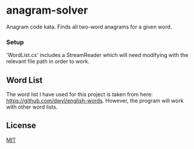 # anagram-solver
Anagram code kata. Finds all two-word anagrams for a given word. 

### Setup

'WordList.cs' includes a StreamReader which will need modifying with the relevant file path in order to work. 

## Word List  

The word list I have used for this project is taken from here: https://github.com/dwyl/english-words. However, the program will work with other word lists.

## License
[MIT](https://choosealicense.com/licenses/mit/)
